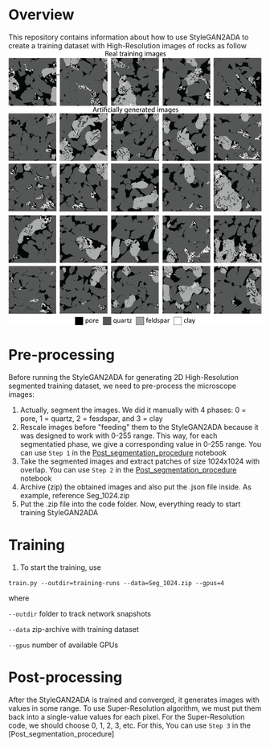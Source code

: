 # Overview  

This repository contains information about how to use StyleGAN2ADA to create a training dataset with High-Resolution images of rocks as follow  
![Super-Resolution results for Berea sandstone](GitHub_images/image.png)

# Pre-processing  

Before running the StyleGAN2ADA for generating 2D High-Resolution segmented training dataset, we need to pre-process the microscope images:  

1. Actually, segment the images. We did it manually with 4 phases: 0 = pore, 1 = quartz, 2 = fesdspar, and 3 = clay
2. Rescale images before "feeding" them to the StyleGAN2ADA because it was designed to work with 0-255 range. This way, for each segmentatied phase, we give a corresponding value in 0-255 range. You can use ```Step 1``` in the [Post_segmentation_procedure](Post_segmentation_procedure.ipynb) notebook
3. Take the segmented images and extract patches of size 1024x1024 with overlap. You can use ```Step 2``` in the [Post_segmentation_procedure](Post_segmentation_procedure.ipynb) notebook
4. Archive (zip) the obtained images and also put the .json file inside. As example, reference Seg_1024.zip
5. Put the .zip file into the code folder. Now, everything ready to start training StyleGAN2ADA

# Training  

1. To start the training, use
```
train.py --outdir=training-runs --data=Seg_1024.zip --gpus=4
```
where  

```--outdir``` folder to track network snapshots  

```--data``` zip-archive with training dataset  

```--gpus``` number of available GPUs  

# Post-processing  

After the StyleGAN2ADA is trained and converged, it generates images with values in some range. To use Super-Resolution algorithm, we must put them back into a single-value values for each pixel. For the Super-Resolution code, we should choose 0, 1, 2, 3, etc. For this, You can use ```Step 3``` in the [Post_segmentation_procedure]



